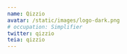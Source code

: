 ```yaml
---
name: Qizzio
avatar: /static/images/logo-dark.png
# occupation: Simplifier
twitter: qizzio
teia: qizzio
---
```

